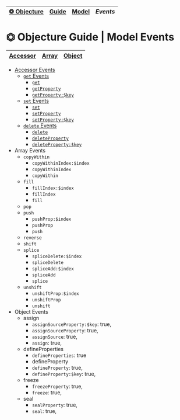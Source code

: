 | [❂ Objecture](../../../README.md) | [Guide](../index.md) | [Model](../index.md) | *Events* |
| :-- | :-- | :-- | :-- |
# ⏣ Objecture Guide \| Model Events
[**Accessor**](./accessor/index.md) | [**Array**](./array/index.md) | [**Object**](./object/index.md) |
| :-- | :-- | :-- |

 - [Accessor Events](./accessor/index.md#get-events)
   - [`get` Events](./accessor/index.md#get-event)
     - [`get`](./accessor/index.md#get-event)
     - [`getProperty`](./accessor/index.md#getproperty-event)
     - [`getProperty:$key`](./accessor/index.md#getpropertykey-event)
   - [`set` Events](./accessor/index.md#set-event)
     - [`set`](./accessor/index.md#set-event)
     - [`setProperty`](./accessor/index.md#setproperty-event)
     - [`setProperty:$key`](./accessor/index.md#setpropertykey-event)
   - [`delete` Events](./accessor/index.md#delete-event)
     - [`delete`](./accessor/index.md#delete-event)
     - [`deleteProperty`](./accessor/index.md#deleteproperty-event)
     - [`deleteProperty:$key`](./accessor/index.md#deletepropertykey-event)
 - Array Events
   - `copyWithin`
     - `copyWithinIndex:$index`
     - `copyWithinIndex`
     - `copyWithin`
   - `fill`
      - `fillIndex:$index`
      - `fillIndex`
      - `fill`
   - `pop`
   - `push`
     - `pushProp:$index`
     - `pushProp`
     - `push`
   - `reverse`
   - `shift`
   - `splice`
     - `spliceDelete:$index`
     - `spliceDelete`
     - `spliceAdd:$index`
     - `spliceAdd`
     - `splice`
   - `unshift`
     - `unshiftProp:$index`
     - `unshiftProp`
     - `unshift`
 - Object Events
   - assign
     - `assignSourceProperty:$key`: true,
     - `assignSourceProperty`: true,
     - `assignSource`: true,
     - `assign`: true,
   - defineProperties
     - `defineProperties`: true
     - defineProperty
     - `defineProperty`: true,
     - `defineProperty:$key`: true,
   - freeze
     - `freezeProperty`: true,
     - `freeze`: true,
   - seal
     - `sealProperty`: true,
     - `seal`: true,
